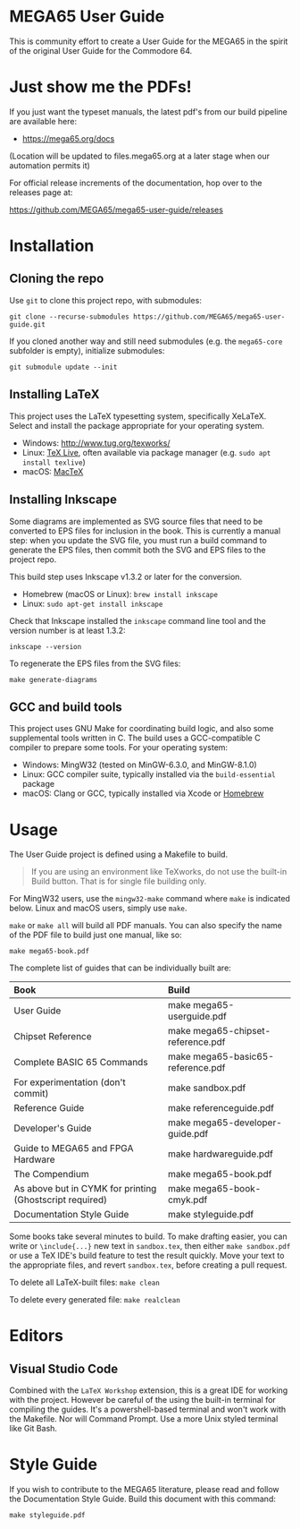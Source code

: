 # MEGA65 User Guide

This is community effort to create a User Guide for the MEGA65 in the spirit of the original User Guide for the Commodore 64.

# Just show me the PDFs!

If you just want the typeset manuals, the latest pdf's from our build pipeline are available here:

- https://mega65.org/docs

(Location will be updated to files.mega65.org at a later stage when our automation permits it)

For official release increments of the documentation, hop over to the releases page at:

https://github.com/MEGA65/mega65-user-guide/releases

# Installation

## Cloning the repo

Use `git` to clone this project repo, with submodules:

```
git clone --recurse-submodules https://github.com/MEGA65/mega65-user-guide.git
```

If you cloned another way and still need submodules (e.g. the `mega65-core` subfolder is empty), initialize submodules:

```
git submodule update --init
```

## Installing LaTeX

This project uses the LaTeX typesetting system, specifically XeLaTeX. Select and install the package appropriate for your operating system.

- Windows: http://www.tug.org/texworks/
- Linux: [TeX Live](https://tug.org/texlive/), often available via package manager (e.g. `sudo apt install texlive`)
- macOS: [MacTeX](https://www.tug.org/mactex/)

## Installing Inkscape

Some diagrams are implemented as SVG source files that need to be converted to EPS files for inclusion in the book. This is currently a manual step: when you update the SVG file, you must run a build command to generate the EPS files, then commit both the SVG and EPS files to the project repo.

This build step uses Inkscape v1.3.2 or later for the conversion.

* Homebrew (macOS or Linux): `brew install inkscape`
* Linux: `sudo apt-get install inkscape`

Check that Inkscape installed the `inkscape` command line tool and the version number is at least 1.3.2:

```
inkscape --version
```

To regenerate the EPS files from the SVG files:

```
make generate-diagrams
```

## GCC and build tools

This project uses GNU Make for coordinating build logic, and also some supplemental tools written in C. The build uses a GCC-compatible C compiler to prepare some tools. For your operating system:

- Windows: MingW32 (tested on MinGW-6.3.0, and MinGW-8.1.0)
- Linux: GCC compiler suite, typically installed via the `build-essential` package
- macOS: Clang or GCC, typically installed via Xcode or [Homebrew](https://brew.sh)

# Usage

The User Guide project is defined using a Makefile to build.

> If you are using an environment like TeXworks, do not use the built-in Build button. That is for single file building only.

For MingW32 users, use the `mingw32-make` command where `make` is indicated below. Linux and macOS users, simply use `make`.

`make` or `make all` will build all PDF manuals. You can also specify the name of the PDF file to build just one manual, like so:

```
make mega65-book.pdf
```

The complete list of guides that can be individually built are:

| Book                                                     | Build                             |
| :------------------------------------------------------- | :-------------------------------- |
| User Guide                                               | make mega65-userguide.pdf         |
| Chipset Reference                                        | make mega65-chipset-reference.pdf |
| Complete BASIC 65 Commands                               | make mega65-basic65-reference.pdf |
| For experimentation (don't commit)                       | make sandbox.pdf                  |
| Reference Guide                                          | make referenceguide.pdf           |
| Developer's Guide                                        | make mega65-developer-guide.pdf   |
| Guide to MEGA65 and FPGA Hardware                        | make hardwareguide.pdf            |
| The Compendium                                           | make mega65-book.pdf              |
| As above but in CYMK for printing (Ghostscript required) | make mega65-book-cmyk.pdf         |
| Documentation Style Guide                                | make styleguide.pdf               |

Some books take several minutes to build. To make drafting easier, you can write or `\include{...}` new text in `sandbox.tex`, then either `make sandbox.pdf` or use a TeX IDE's build feature to test the result quickly. Move your text to the appropriate files, and revert `sandbox.tex`, before creating a pull request.

To delete all LaTeX-built files: `make clean`

To delete every generated file: `make realclean`

# Editors

## Visual Studio Code

Combined with the `LaTeX Workshop` extension, this is a great IDE for working with the project. However be careful of the using the built-in terminal for compiling the guides. It's a powershell-based terminal and won't work with the Makefile. Nor will Command Prompt. Use a more Unix styled terminal like Git Bash.

# Style Guide

If you wish to contribute to the MEGA65 literature, please read and follow the Documentation Style Guide. Build this document with this command:

```
make styleguide.pdf
```
